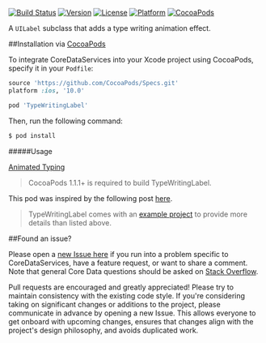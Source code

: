 [![Build Status](https://travis-ci.org/wibosco/TypeWritingLabel.svg)](https://travis-ci.org/wibosco/TypeWritingLabel)
[![Version](https://img.shields.io/cocoapods/v/TypeWritingLabel.svg?style=flat)](http://cocoapods.org/pods/TypeWritingLabel)
[![License](https://img.shields.io/cocoapods/l/TypeWritingLabel.svg?style=flat)](http://cocoapods.org/pods/TypeWritingLabel)
[![Platform](https://img.shields.io/cocoapods/p/TypeWritingLabel.svg?style=flat)](http://cocoapods.org/pods/TypeWritingLabel)
[![CocoaPods](https://img.shields.io/cocoapods/metrics/doc-percent/TypeWritingLabel.svg)](http://cocoapods.org/pods/TypeWritingLabel)

A `UILabel` subclass that adds a type writing animation effect.

##Installation via [CocoaPods](https://cocoapods.org/)

To integrate CoreDataServices into your Xcode project using CocoaPods, specify it in your `Podfile`:

```ruby
source 'https://github.com/CocoaPods/Specs.git'
platform :ios, '10.0'

pod 'TypeWritingLabel'
```

Then, run the following command:

```bash
$ pod install
```

#####Usage

[Animated Typing](typingAnimation.gif)

> CocoaPods 1.1.1+ is required to build TypeWritingLabel.

This pod was inspired by the following post [here](http://williamboles.me/ghost-typing-your-way-to-hollywood/).

> TypeWritingLabel comes with an [example project](https://github.com/wibosco/TypeWritingLabel/tree/master/Example) to provide more details than listed above.

##Found an issue?

Please open a [new Issue here](https://github.com/wibosco/TypeWritingLabel/issues/new) if you run into a problem specific to CoreDataServices, have a feature request, or want to share a comment. Note that general Core Data questions should be asked on [Stack Overflow](http://stackoverflow.com).

Pull requests are encouraged and greatly appreciated! Please try to maintain consistency with the existing code style. If you're considering taking on significant changes or additions to the project, please communicate in advance by opening a new Issue. This allows everyone to get onboard with upcoming changes, ensures that changes align with the project's design philosophy, and avoids duplicated work.
